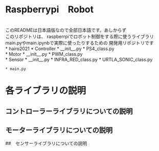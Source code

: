 # Raspberrypi　Robot
<br>
このREADMEは日本語版なので全部日本語です。あしからず
<br>
このリポジトリは、
raspberrpiでロボット制御をする際に使うライブラリ
main.pyやmain.ipynbで実際に使ったりするための
開発用リポジトリです
<br>
* hairo2021
    * Controller
        * __init__.py
        * PS4_class.py
    <br>
    * Motor
        * __init__.py
        * PWM_class.py
    <br>
    * Sensor
        * __init__.py
        * INFRA_RED_class.py
        * URTLA_SONIC_class.py
    
    * main.py

# 各ライブラリの説明

## コントローラーライブラリについての説明

## モーターライブラリについての説明

##　センサーライブラリについての説明







